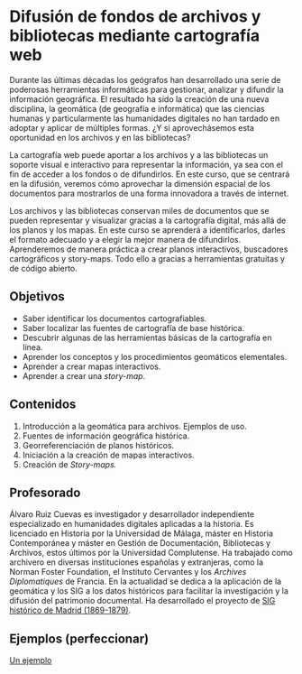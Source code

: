 # Difusión de fondos de archivos y bibliotecas mediante cartografía web

<p>Durante las últimas décadas los geógrafos han desarrollado una serie de poderosas herramientas informáticas para gestionar, analizar y difundir la información geográfica. El resultado ha sido la creación de una nueva disciplina, la geomática (de geografía e informática) que las ciencias humanas y particularmente las humanidades digitales no han tardado en adoptar y aplicar de múltiples formas. ¿Y si aprovechásemos esta oportunidad en los archivos y en las bibliotecas?</p>
<p>La cartografía web puede aportar a los archivos y a las bibliotecas un soporte visual e interactivo para representar la información, ya sea con el fin de acceder a los fondos o de difundirlos. En este curso, que se centrará en la difusión, veremos cómo aprovechar la dimensión espacial de los documentos para mostrarlos de una forma innovadora a través de internet.</p>
<p>Los archivos y las bibliotecas conservan miles de documentos que se pueden representar y visualizar gracias a la cartografía digital, más allá de los planos y los mapas. En este curso se aprenderá a identificarlos, darles el formato adecuado y a elegir la mejor manera de difundirlos. Aprenderemos de manera práctica a crear planos interactivos, buscadores cartográficos y story-maps. Todo ello a gracias a herramientas gratuitas y de código abierto.</p>

## Objetivos

<ul>
    <li>Saber identificar los documentos cartografiables.</li>
    <li>Saber localizar las fuentes de cartografía de base histórica.</li>
    <li>Descubrir algunas de las herramientas básicas de la cartografía en línea.</li>
    <li>Aprender los conceptos y los procedimientos geomáticos elementales.</li>
    <li>Aprender a crear mapas interactivos.</li>
    <li>Aprender a crear una <i>story-map</i>.</li>
</ul>

## Contenidos

 <ol>
    <li>Introducción a la geomática para archivos. Ejemplos de uso.</li>
    <li>Fuentes de información geográfica histórica.</li>
    <li>Georreferenciación de planos históricos.</li>
    <li>Iniciación a la creación de mapas interactivos.</li>
    <li>Creación de <i>Story-maps.</i></li>
</ol>

## Profesorado

<p>Álvaro Ruiz Cuevas es investigador y desarrollador independiente especializado en humanidades digitales aplicadas a la historia. Es licenciado en Historia por la Universidad de Málaga, máster en Historia Contemporánea y máster en Gestión de Documentación, Bibliotecas y Archivos, estos últimos por la Universidad Complutense. Ha trabajado como archivero en diversas instituciones españolas y extranjeras, como la Norman Foster Foundation, el Instituto Cervantes y los <i>Archives Diplomatiques</i> de Francia. En la actualidad se dedica a la aplicación de la geomática y los SIG a los datos históricos para facilitar la investigación y la difusión del patrimonio documental. Ha desarrollado el proyecto de <a href="https://madridxix.es">SIG histórico de Madrid (1869-1879)</a>.</p>

## Ejemplos (perfeccionar)

<a href="https://alvaroruc.github.io/Architecas-cartografia/slider.html">Un ejemplo</a>